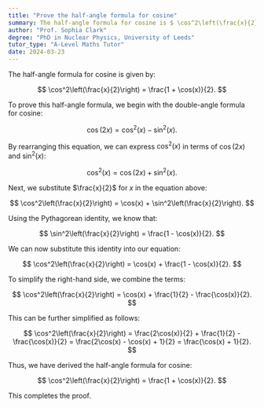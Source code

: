 ```yaml
---
title: "Prove the half-angle formula for cosine"
summary: The half-angle formula for cosine is $ \cos^2\left(\frac{x}{2}\right) = \frac{1 + \cos(x)}{2} $.
author: "Prof. Sophia Clark"
degree: "PhD in Nuclear Physics, University of Leeds"
tutor_type: "A-Level Maths Tutor"
date: 2024-03-23
---
```


The half-angle formula for cosine is given by:

$$
\cos^2\left(\frac{x}{2}\right) = \frac{1 + \cos(x)}{2}.
$$

To prove this half-angle formula, we begin with the double-angle formula for cosine:

$$
\cos(2x) = \cos^2(x) - \sin^2(x).
$$

By rearranging this equation, we can express $\cos^2(x)$ in terms of $\cos(2x)$ and $\sin^2(x)$:

$$
\cos^2(x) = \cos(2x) + \sin^2(x).
$$

Next, we substitute $\frac{x}{2}$ for $x$ in the equation above:

$$
\cos^2\left(\frac{x}{2}\right) = \cos(x) + \sin^2\left(\frac{x}{2}\right).
$$

Using the Pythagorean identity, we know that:

$$
\sin^2\left(\frac{x}{2}\right) = \frac{1 - \cos(x)}{2}.
$$

We can now substitute this identity into our equation:

$$
\cos^2\left(\frac{x}{2}\right) = \cos(x) + \frac{1 - \cos(x)}{2}.
$$

To simplify the right-hand side, we combine the terms:

$$
\cos^2\left(\frac{x}{2}\right) = \cos(x) + \frac{1}{2} - \frac{\cos(x)}{2}.
$$

This can be further simplified as follows:

$$
\cos^2\left(\frac{x}{2}\right) = \frac{2\cos(x)}{2} + \frac{1}{2} - \frac{\cos(x)}{2} = \frac{2\cos(x) - \cos(x) + 1}{2} = \frac{\cos(x) + 1}{2}.
$$

Thus, we have derived the half-angle formula for cosine:

$$
\cos^2\left(\frac{x}{2}\right) = \frac{1 + \cos(x)}{2}.
$$

This completes the proof.
    